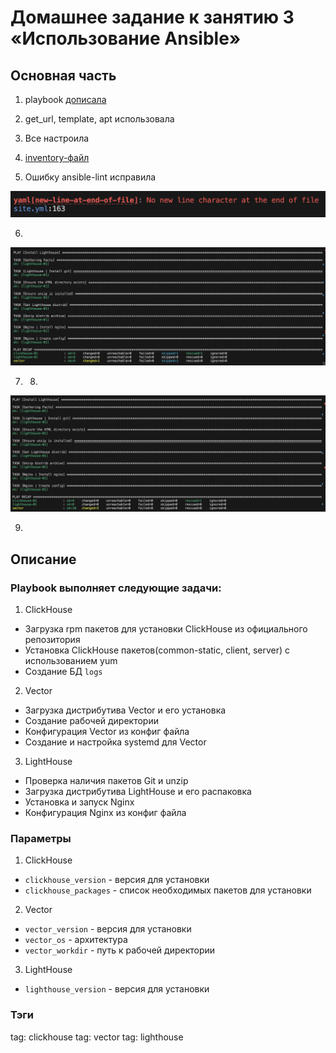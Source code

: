 # Домашнее задание к занятию 3 «Использование Ansible»

## Основная часть
1. playbook [дописала](./playbook/site.yml)

2. get_url, template, apt использовала 

3. Все настроила 

4. [inventory-файл](./playbook/inventory/prod.yml)

5. Ошибку ansible-lint исправила 

![скриншот](./screenshots/5.png)

6. 

![скриншот](./screenshots/6.png)

7. 8. 

![скриншот](./screenshots/7.png)

9. 

## Описание

### Playbook выполняет следующие задачи:

1. ClickHouse

- Загрузка rpm пакетов для установки ClickHouse из официального репозитория 
- Установка ClickHouse пакетов(common-static, client, server) с использованием yum
- Создание БД `logs`

2. Vector

- Загрузка дистрибутива Vector и его установка
- Создание рабочей директории
- Конфигурация Vector из конфиг файла
- Создание и настройка systemd для Vector

3. LightHouse

- Проверка наличия пакетов Git и unzip
- Загрузка дистрибутива LightHouse и его распаковка
- Установка и запуск Nginx
- Конфигурация Nginx из конфиг файла

### Параметры

1. ClickHouse

- `clickhouse_version` - версия для установки
- `clickhouse_packages` - список необходимых пакетов для установки

2. Vector

- `vector_version` - версия для установки
- `vector_os` - архитектура
- `vector_workdir` - путь к рабочей директории

3. LightHouse

- `lighthouse_version` - версия для установки

### Тэги

tag: clickhouse
tag: vector
tag: lighthouse